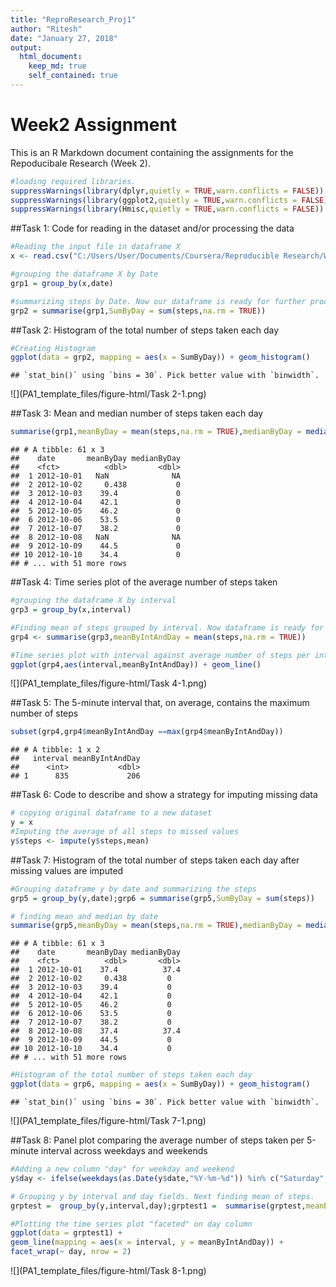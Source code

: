 ```yaml
---
title: "ReproResearch_Proj1"
author: "Ritesh"
date: "January 27, 2018"
output: 
  html_document:
    keep_md: true
    self_contained: true
---
```




# Week2 Assignment

This is an R Markdown document containing the assignments for the Repoducibale Research (Week 2). 

```r
#loading required libraries.
suppressWarnings(library(dplyr,quietly = TRUE,warn.conflicts = FALSE))
suppressWarnings(library(ggplot2,quietly = TRUE,warn.conflicts = FALSE))
suppressWarnings(library(Hmisc,quietly = TRUE,warn.conflicts = FALSE))
```


##Task 1: Code for reading in the dataset and/or processing the data


```r
#Reading the input file in dataframe X
x <- read.csv("C:/Users/User/Documents/Coursera/Reproducible Research/Week 2 project/repdata%2Fdata%2Factivity/activity.csv")

#grouping the dataframe X by Date
grp1 = group_by(x,date)

#summarizing steps by Date. Now our dataframe is ready for further processing
grp2 = summarise(grp1,SumByDay = sum(steps,na.rm = TRUE))
```


##Task 2: Histogram of the total number of steps taken each day


```r
#Creating Histogram
ggplot(data = grp2, mapping = aes(x = SumByDay)) + geom_histogram()
```

```
## `stat_bin()` using `bins = 30`. Pick better value with `binwidth`.
```

![](PA1_template_files/figure-html/Task 2-1.png)<!-- -->


##Task 3: Mean and median number of steps taken each day


```r
summarise(grp1,meanByDay = mean(steps,na.rm = TRUE),medianByDay = median(steps,na.rm = TRUE))
```

```
## # A tibble: 61 x 3
##    date       meanByDay medianByDay
##    <fct>          <dbl>       <dbl>
##  1 2012-10-01   NaN              NA
##  2 2012-10-02     0.438           0
##  3 2012-10-03    39.4             0
##  4 2012-10-04    42.1             0
##  5 2012-10-05    46.2             0
##  6 2012-10-06    53.5             0
##  7 2012-10-07    38.2             0
##  8 2012-10-08   NaN              NA
##  9 2012-10-09    44.5             0
## 10 2012-10-10    34.4             0
## # ... with 51 more rows
```


##Task 4: Time series plot of the average number of steps taken


```r
#grouping the dataframe X by interval
grp3 = group_by(x,interval)

#Finding mean of steps grouped by interval. Now dataframe is ready for processing
grp4 <- summarise(grp3,meanByIntAndDay = mean(steps,na.rm = TRUE))

#Time series plot with interval against average number of steps per interval
ggplot(grp4,aes(interval,meanByIntAndDay)) + geom_line()
```

![](PA1_template_files/figure-html/Task 4-1.png)<!-- -->


##Task 5: The 5-minute interval that, on average, contains the maximum number of steps


```r
subset(grp4,grp4$meanByIntAndDay ==max(grp4$meanByIntAndDay))
```

```
## # A tibble: 1 x 2
##   interval meanByIntAndDay
##      <int>           <dbl>
## 1      835             206
```


##Task 6: Code to describe and show a strategy for imputing missing data


```r
# copying original dataframe to a new dataset
y = x
#Imputing the average of all steps to missed values
y$steps <- impute(y$steps,mean)
```

##Task 7: Histogram of the total number of steps taken each day after missing values are imputed


```r
#Grouping dataframe y by date and summarizing the steps
grp5 = group_by(y,date);grp6 = summarise(grp5,SumByDay = sum(steps))

# finding mean and median by date
summarise(grp5,meanByDay = mean(steps,na.rm = TRUE),medianByDay = median(steps,na.rm = TRUE))
```

```
## # A tibble: 61 x 3
##    date       meanByDay medianByDay
##    <fct>          <dbl>       <dbl>
##  1 2012-10-01    37.4          37.4
##  2 2012-10-02     0.438         0  
##  3 2012-10-03    39.4           0  
##  4 2012-10-04    42.1           0  
##  5 2012-10-05    46.2           0  
##  6 2012-10-06    53.5           0  
##  7 2012-10-07    38.2           0  
##  8 2012-10-08    37.4          37.4
##  9 2012-10-09    44.5           0  
## 10 2012-10-10    34.4           0  
## # ... with 51 more rows
```

```r
#Histogram of the total number of steps taken each day
ggplot(data = grp6, mapping = aes(x = SumByDay)) + geom_histogram()
```

```
## `stat_bin()` using `bins = 30`. Pick better value with `binwidth`.
```

![](PA1_template_files/figure-html/Task 7-1.png)<!-- -->

##Task 8: Panel plot comparing the average number of steps taken per 5-minute interval across weekdays and weekends


```r
#Adding a new column "day" for weekday and weekend
y$day <- ifelse(weekdays(as.Date(y$date,"%Y-%m-%d")) %in% c("Saturday", "Sunday"), "weekend", "weekday")

# Grouping y by interval and day fields. Next finding mean of steps. 
grptest =  group_by(y,interval,day);grptest1 =  summarise(grptest,meanByIntAndDay = mean(steps))

#Plotting the time series plot "faceted" on day column
ggplot(data = grptest1) + 
geom_line(mapping = aes(x = interval, y = meanByIntAndDay)) + 
facet_wrap(~ day, nrow = 2)
```

![](PA1_template_files/figure-html/Task 8-1.png)<!-- -->

